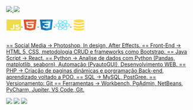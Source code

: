 <div>
   <a href="https://github.com/fmcnit">
   <img height="180em" src="https://github-readme-stats.vercel.app/api?username=fmcnit&show_icons=true&theme=tokyonight&include_all_commits=true&count_private=true"/>
   <img height="180em" src="https://github-readme-stats.vercel.app/api/top-langs/?username=fmcnit&layout=compact&langs_count=6&theme=tokyonight"/>
</div>
    
<div style="display: inline_block"><br>
  <img align="center" alt="Js" height="30" width="40" src="https://raw.githubusercontent.com/devicons/devicon/master/icons/javascript/javascript-plain.svg">
  <img align="center" alt="HTML" height="30" width="40" src="https://raw.githubusercontent.com/devicons/devicon/master/icons/html5/html5-original.svg">
  <img align="center" alt="CSS" height="30" width="40" src="https://raw.githubusercontent.com/devicons/devicon/master/icons/css3/css3-original.svg">
  <img align="center" alt="react" height="30" width="40" src="https://raw.githubusercontent.com/devicons/devicon/master/icons/react/react-original.svg">
  <img align="center" alt="SQL" height="30" width="40" src="https://raw.githubusercontent.com/devicons/devicon/master/icons/SQL/SQL-original.svg">
   
</div>
 
<br>
 
== Social Media -> Photoshop, In design, After Effects.
== Front-End -> HTML 5, CSS, metodologia CRUD e frameworks como Bootstrap.
== Java Script -> React.
== Python -> Analise de dados com Python (Pandas, matplotlib, seaborn), Automação (PyautoGUI), Desenvolvimento WEB.
== PHP -> Criação de paginas dinãmicas e porgramação Back-end, aprendizado voltado a POO.
== SQL -> MySQL, PostGree.
== Versionamento: Git
== Ferramentas -> Workbench, PgAdmin, NetBeans, PyCharm, Jupiter, VS Code, Git.
 
<div> 
   <a href="https://instagram.com/fw2b" target="_blank"><img src="https://img.shields.io/badge/-Instagram-%23E4405F?style=for-the-badge&logo=instagram&logoColor=white" target="_blank"></a>
   <a href = "fmcnit@gmail.com"><img src="https://img.shields.io/badge/-Gmail-%23333?style=for-the-badge&logo=gmail&logoColor=white" target="_blank"></a>
   <a href="https://www.linkedin.com/in/fmcnit" target="_blank"><img src="https://img.shields.io/badge/-LinkedIn-%230077B5?style=for-the-badge&logo=linkedin&logoColor=white" target="_blank"></a>
</div>
